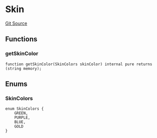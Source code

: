 # Skin
[Git Source](https://github.com/digiv3rse/protocol-contracts/blob/0d518167a484d4368bad0990424be098fe779fa4/contracts/libraries/svgs/Profile/Helpers.sol)


## Functions
### getSkinColor


```solidity
function getSkinColor(SkinColors skinColor) internal pure returns (string memory);
```

## Enums
### SkinColors

```solidity
enum SkinColors {
    GREEN,
    PURPLE,
    BLUE,
    GOLD
}
```

